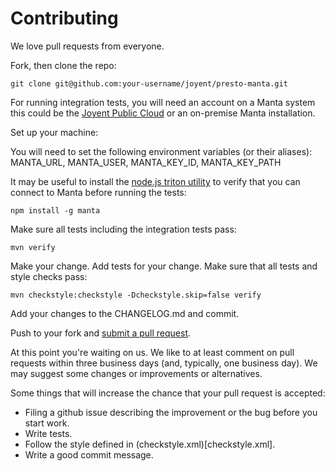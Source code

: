 # Contributing

We love pull requests from everyone.

Fork, then clone the repo:

    git clone git@github.com:your-username/joyent/presto-manta.git

For running integration tests, you will need an account on a Manta system this could
be the [Joyent Public Cloud](https://www.joyent.com/public-cloud) or an 
on-premise Manta installation. 

Set up your machine:

You will need to set the following environment variables (or their aliases):
    MANTA_URL, MANTA_USER, MANTA_KEY_ID, MANTA_KEY_PATH

It may be useful to install the [node.js triton utility](https://www.npmjs.com/package/manta) 
to verify that you can connect to Manta before running the tests:

    npm install -g manta
    
Make sure all tests including the integration tests pass:

    mvn verify

Make your change. Add tests for your change. Make sure that all tests and style 
checks pass:

    mvn checkstyle:checkstyle -Dcheckstyle.skip=false verify

Add your changes to the CHANGELOG.md and commit.

Push to your fork and [submit a pull request][pr].

[pr]: https://github.com/joyent/presto-manta/compare/

At this point you're waiting on us. We like to at least comment on pull requests
within three business days (and, typically, one business day). We may suggest
some changes or improvements or alternatives.

Some things that will increase the chance that your pull request is accepted:

* Filing a github issue describing the improvement or the bug before you start work.
* Write tests.
* Follow the style defined in (checkstyle.xml)[checkstyle.xml].
* Write a good commit message.
